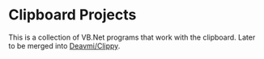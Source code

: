 Clipboard Projects
==============

This is a collection of VB.Net programs that work with the clipboard. Later to be merged into [Deavmi/Clippy](/Deavmi/Clippy).